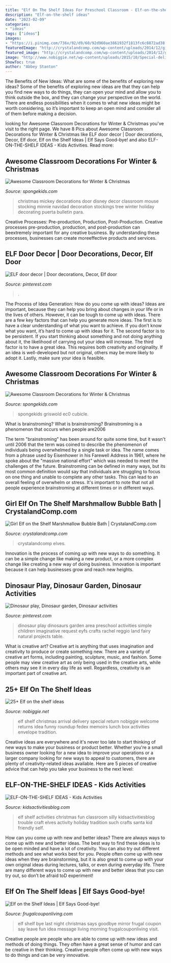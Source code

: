 ```yaml
---
title: "Elf On The Shelf Ideas For Preschool Classroom - Elf-on-the-shelf Ideas"
description: "Elf-on-the-shelf ideas"
date: "2023-02-09"
categories:
- "ideas"
tags: ["ideas"]
images:
- "https://i.pinimg.com/736x/92/d9/60/92d960ae3861932f1813fc6c8872ad38.jpg"
featuredImage: "http://crystalandcomp.com/wp-content/uploads/2014/12/girl-elf-on-the-shelf-.jpg"
featured_image: "http://crystalandcomp.com/wp-content/uploads/2014/12/girl-elf-on-the-shelf-.jpg"
image: "http://www.nobiggie.net/wp-content/uploads/2015/10/Special-delivery-25-MORE-elf-on-the-shelf-ideas-NoBiggie.net_.jpg"
ShowToc: true
author: "Abbey Stanton"
---
```



The Benefits of New Ideas: What are some of the benefits of exploring new ideas?
Some of the benefits of exploring new ideas are that they can help you find new ways to do things, they can open your mind and allow you to think outside the box, and they can change your perspective on the world. There are endless possibilities when it comes to what new ideas might be worth considering, so it’s important to keep an open mind and consider all of them before making a decision.

	

		
looking for Awesome Classroom Decorations for Winter &amp; Christmas you've visit to the right page. We have 8 Pics about Awesome Classroom Decorations for Winter &amp; Christmas like ELF door decor | Door decorations, Decor, Elf door, Elf on the Shelf Ideas | Elf Says Good-bye! and also ELF-ON-THE-SHELF IDEAS - Kids Activities. Read more:
		
    
## Awesome Classroom Decorations For Winter &amp; Christmas

<img loading=lazy src="http://spongekids.com/wp-content/uploads/2016/11/christmas-bulletin-board/17-christmas-bulletin-board-ideas.jpg" onerror="this.onerror=null;this.src='https://tse4.mm.bing.net/th?id=OIP.fglqwP9Tj60vEkuAm1R04gHaNI&amp;pid=15.1';" alt="Awesome Classroom Decorations for Winter &amp; Christmas">

_Source: spongekids.com_

>christmas mickey decorations door disney decor classroom mouse stocking minnie navidad decoration stockings tree winter holiday decorating puerta bulletin para. 

	

Creative Processes: Pre-production, Production, Post-Production.
Creative processes pre-production, production, and post-production can beextremely important for any creative business. By understanding these processes, businesses can create moreeffective products and services.

    
## ELF Door Decor | Door Decorations, Decor, Elf Door

<img loading=lazy src="https://i.pinimg.com/736x/92/d9/60/92d960ae3861932f1813fc6c8872ad38.jpg" onerror="this.onerror=null;this.src='https://tse3.mm.bing.net/th?id=OIP.rqByvdL5eva1IzH-mYO4-gHaJ3&amp;pid=15.1';" alt="ELF door decor | Door decorations, Decor, Elf door">

_Source: pinterest.com_

>. 

	

The Process of Idea Generation: How do you come up with ideas?
Ideas are important, because they can help you bring about changes in your life or in the lives of others. However, it can be tough to come up with ideas. There are a few key factors that can help you generate more ideas. The first is to have a clear understanding of what you want to achieve. If you don’t know what you want, it’s hard to come up with ideas for it. The second factor is to be persistent. If you start thinking about something and not doing anything about it, the likelihood of carrying out your idea will increase. The third factor is to have a great idea. This requires both creativity and originality. If an idea is well-developed but not original, others may be more likely to adopt it. Lastly, make sure your idea is feasible.

    
## Awesome Classroom Decorations For Winter &amp; Christmas

<img loading=lazy src="https://spongekids.com/wp-content/uploads/2016/11/christmas-bulletin-board/13-christmas-bulletin-board-ideas.jpg" onerror="this.onerror=null;this.src='https://tse3.mm.bing.net/th?id=OIP.OpdLSa9RhcKpaUqbiRDoSgHaLH&amp;pid=15.1';" alt="Awesome Classroom Decorations for Winter &amp; Christmas">

_Source: spongekids.com_

>spongekids griswold ec0 cubicle. 

	

What is brainstroming?
What is brainstroming? Brainstroming is a phenomenon that occurs when people are2006

The term "brainstroming" has been around for quite some time, but it wasn't until 2006 that the term was coined to describe the phenomenon of individuals being overwhelmed by a single task or idea. The name comes from a phrase used by Eisenhower in his Farewell Address in 1961, where he spoke about the "massive national effort" which was needed to meet the challenges of the future. Brainstroming can be defined in many ways, but its most common definition would say that individuals are struggling to focus on one thing and unable to complete any other tasks. This can lead to an overall feeling of overwhelm or stress. It's important to note that not all people experience brainstroming at different times or in different ways.

    
## Girl Elf On The Shelf Marshmallow Bubble Bath | CrystalandComp.com

<img loading=lazy src="http://crystalandcomp.com/wp-content/uploads/2014/12/girl-elf-on-the-shelf-.jpg" onerror="this.onerror=null;this.src='https://tse3.mm.bing.net/th?id=OIP.9ojFmy8W_hssMhL-3uis7gHaLG&amp;pid=15.1';" alt="Girl Elf on the Shelf Marshmallow Bubble Bath | CrystalandComp.com">

_Source: crystalandcomp.com_

>crystalandcomp elves. 

	

Innovation is the process of coming up with new ways to do something. It can be a simple change like making a new product, or a more complex change like creating a new way of doing business. Innovation is important because it can help businesses grow and reach new heights.

    
## Dinosaur Play, Dinosaur Garden, Dinosaur Activities

<img loading=lazy src="https://i.pinimg.com/736x/10/6c/c5/106cc5006751904e2fed44de04aeb161.jpg" onerror="this.onerror=null;this.src='https://tse2.mm.bing.net/th?id=OIP.npvs-w59MS0QF4lXcfroDAHaJ3&amp;pid=15.1';" alt="Dinosaur play, Dinosaur garden, Dinosaur activities">

_Source: pinterest.com_

>dinosaur play dinosaurs garden area preschool activities simple children imaginative request eyfs crafts rachel reggio land fairy natural projects table. 

	

What is creative art?
Creative art is anything that uses imagination and creativity to produce or create something new. There are a variety of creative art forms, including painting, sculpture, music, and fashion. Some people may view creative art as only being used in the creative arts, while others may see it in every day life as well. Regardless, creativity is an important part of creative art.

    
## 25+ Elf On The Shelf Ideas

<img loading=lazy src="http://www.nobiggie.net/wp-content/uploads/2015/10/Special-delivery-25-MORE-elf-on-the-shelf-ideas-NoBiggie.net_.jpg" onerror="this.onerror=null;this.src='https://tse1.mm.bing.net/th?id=OIP.um9EgBQRUzRvLagolActpwHaLR&amp;pid=15.1';" alt="25+ Elf on the shelf ideas">

_Source: nobiggie.net_

>elf shelf christmas arrival delivery special return nobiggie welcome returns idea funny roundup fedex memoirs lunch box activities envelope tradition. 

	

Creative ideas are everywhere and it's never too late to start thinking of new ways to make your business or product better. Whether you're a small business owner looking for a new idea to improve your operations or a larger company looking for new ways to appeal to customers, there are plenty of creativity-related ideas available. Here are 5 pieces of creative advice that can help you take your business to the next level: 

    
## ELF-ON-THE-SHELF IDEAS - Kids Activities

<img loading=lazy src="http://kidsactivitiesblog.com/wp-content/uploads/2014/11/30-elf-in-the-shelf-activities-that-your-kids-will-love1.jpg" onerror="this.onerror=null;this.src='https://tse2.mm.bing.net/th?id=OIP.rEktyHD9HVpPYjycZPYymAHaLH&amp;pid=15.1';" alt="ELF-ON-THE-SHELF IDEAS - Kids Activities">

_Source: kidsactivitiesblog.com_

>elf shelf activities christmas fun classroom silly kidsactivitiesblog trouble craft elves activity holiday tradition such crafts santa kid friendly self. 

	

How can you come up with new and better ideas?
There are always ways to come up with new and better ideas. The best way to find these ideas is to be open minded and have a lot of creativity. You can also try out different methods and see what works best for you. People often come up with new ideas when they are brainstorming, but it is also great to come up with your own original ideas during lectures, talks, or even during everyday life. There are many different ways to come up with new and better ideas that you can try out, so don’t be afraid toD experiment!

    
## Elf On The Shelf Ideas | Elf Says Good-bye!

<img loading=lazy src="http://www.frugalcouponliving.com/wp-content/uploads/2015/11/elf-on-the-shelf-ideas-goodbye-frugal-coupon-living.jpg" onerror="this.onerror=null;this.src='https://tse3.mm.bing.net/th?id=OIP.HHDyNaT_s8YOcuY6qcU-0gHaLE&amp;pid=15.1';" alt="Elf on the Shelf Ideas | Elf Says Good-bye!">

_Source: frugalcouponliving.com_

>elf shelf bye last night christmas says goodbye mirror frugal coupon say leave fun idea message living morning frugalcouponliving visit. 

	

Creative people are people who are able to come up with new ideas and methods of doing things. They often have a great sense of humor and can be creative in their thinking. Creative people often come up with new ways to do things and can be very innovative.

